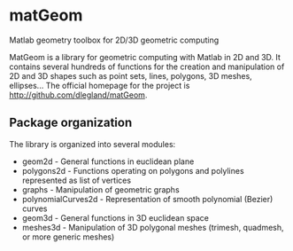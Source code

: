 # matGeom
Matlab geometry toolbox for 2D/3D geometric computing

MatGeom is a library for geometric computing with Matlab in 2D and 3D. 
It contains several hundreds of functions for the creation and manipulation 
of 2D and 3D shapes such as point sets, lines, polygons, 3D meshes, ellipses... 
The official homepage for the project is http://github.com/dlegland/matGeom.

Package organization
---

The library is organized into several modules:

* geom2d - General functions in euclidean plane
* polygons2d - Functions operating on polygons and polylines represented as list of vertices
* graphs - Manipulation of geometric graphs
* polynomialCurves2d - Representation of smooth polynomial (Bezier) curves
* geom3d - General functions in 3D euclidean space
* meshes3d - Manipulation of 3D polygonal meshes (trimesh, quadmesh, or more generic meshes)
